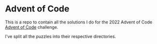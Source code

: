 # Advent of Code

This is a repo to contain all the solutions I do for the 2022 Advent of Code [Advent of Code] challenge.

I've split all the puzzles into their respective directories.

[Advent of Code]: https://adventofcode.com/
